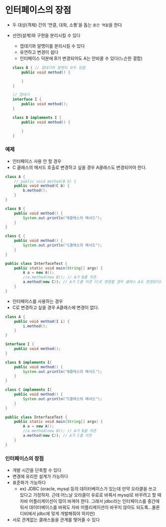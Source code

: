 # 인터페이스의 장점

- 두 대상(객체) 간의 ‘연결, 대화, 소통’을 돕는 `중간 역할`을 한다
- 선언(설계)와 구현을 분리시킬 수 있다
    - 껍데기와 알맹이를 분리시킬 수 있다
    - 유연하고 변경이 쉽다
    - 인터페이스 덕분에 B가 변경되어도 A는 안바꿀 수 있다(느슨한 결합)
    
    ```java
    class B { // 껍데기와 알맹이 모두 있음
    	public void method() {
    
    	}
    }
    
    // 껍데기
    interface I {
    	public void method();
    }
    
    class B implements I {
    	public void method() {
    
    	}
    }
    ```
    

### 예제

- 인터페이스 사용 안 할 경우
- C 클래스의 메서드 호출로 변경하고 싶을 경우 A클래스도 변경되어야 한다.

```java
class A {
	// public void method(B b) {
	public void method(C b) {
		b.method();
	}
}

class B {
	public void method() {
		System.out.println("B클래스의 메서드");
	}
}

class C {
	public void method() {
		System.out.println("C클래스의 메서드");
	}
}

public class InterfaceTest {
	public static void main(String[] args) {
		A a = new A();
		//a.method(new B)); // A가 B를 의존
		a.method(new C)); // A가 C를 의존 (C로 변경할 경우 클래스 A도 변경된다)
	}
}	
```

- 인터페이스를 사용하는 경우
- C로 변경하고 싶을 경우 A클래스에 변경이 없다.

```java
class A {
	public void method(I i) {
		i.method();
	}
}

interface I {
	public void method();
}

class B implements I{
	public void method() {
		System.out.println("B클래스의 메서드");
	}
}

class C implements I{
	public void method() {
		System.out.println("C클래스의 메서드");
	}
}

public class InterfaceTest {
	public static void main(String[] args) {
		A a = new A();
		//a.method(new B)); // A가 B를 의존
		a.method(new C)); // A가 C를 의존
	}
}	
```

### 인터페이스의 장점

- 개발 시간을 단축할 수 있다
- 변경에 유리한 설계가 가능하다
- 표준화가 가능하다
    - ex) JDBC (oracle, mysql 등의 데이터베이스가 있는데 만약 오라클을 쓰고 있다고 가정하자. 근데 어느날 오라클이 유료로 바꿔서 mysql로 바꾸려고 할 때 자바 어플리케이션이 많이 바껴야 한다. 그래서 jdbc라는 인터페이스를 중간에 둬서 데이터베이스를 바꿔도 자바 어플리케이션이 바꾸지 않아도 되도록…물론 디비에서 jdbc에 맞게 개발해줘야 하지만)
- 서로 관계없는 클래스들을 관계를 맺어줄 수 있다
